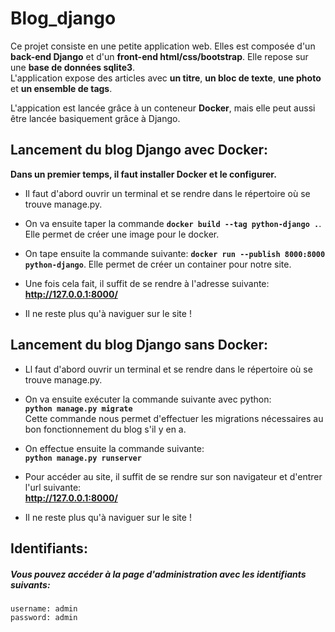 # Blog_django

Ce projet consiste en une petite application web. Elles est composée d'un **back-end Django** et d'un **front-end html/css/bootstrap**. Elle repose sur une **base de données sqlite3**.  
L'application expose des articles avec **un titre**, **un bloc de texte**, **une photo** et **un ensemble de tags**.  

L'appication est lancée grâce à un conteneur **Docker**, mais elle peut aussi être lancée basiquement grâce à Django.    
 
 
## Lancement du blog Django avec Docker:  

**Dans un premier temps, il faut installer Docker et le configurer.**  

* Il faut d'abord ouvrir un terminal et se rendre dans le répertoire où se trouve manage.py. 

* On va ensuite taper la commande **`docker build --tag python-django .`**. Elle permet de créer une image pour le docker.  

* On tape ensuite la commande suivante: **`docker run --publish 8000:8000 python-django`**. Elle permet de créer un container pour notre site.  

* Une fois cela fait, il suffit de se rendre à l'adresse suivante: **http://127.0.0.1:8000/**  

* Il ne reste plus qu'à naviguer sur le site !    


## Lancement du blog Django sans Docker:  

* Ll faut d'abord ouvrir un terminal et se rendre dans le répertoire où se trouve manage.py.  

* On va ensuite exécuter la commande suivante avec python:  
     **`python manage.py migrate`**    
  Cette commande nous permet d'effectuer les migrations nécessaires au bon fonctionnement du blog s'il y en a.  
  
* On effectue ensuite la commande suivante:  
     **`python manage.py runserver`**    
     
* Pour accéder au site, il suffit de se rendre sur son navigateur et d'entrer l'url suivante:  
     **http://127.0.0.1:8000/**    
     
* Il ne reste plus qu'à naviguer sur le site !  


## Identifiants:  
##### Vous pouvez accéder à la page d'administration avec les identifiants suivants:  
    username: admin  
    password: admin
